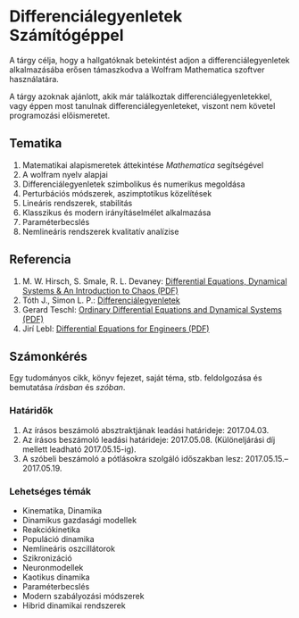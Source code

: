 # Differenciálegyenletek Számítógéppel
A tárgy célja, hogy a hallgatóknak betekintést adjon a differenciálegyenletek alkalmazásába erősen támaszkodva a Wolfram Mathematica szoftver használatára. 

A tárgy azoknak ajánlott, akik már találkoztak differenciálegyenletekkel, vagy éppen most tanulnak differenciálegyenleteket, viszont nem követel programozási előismeretet.

## Tematika
  1. Matematikai alapismeretek áttekintése _Mathematica_ segítségével
  2. A wolfram nyelv alapjai
  3. Differenciálegyenletek szimbolikus és numerikus megoldása
  5. Perturbációs módszerek, aszimptotikus közelítések
  6. Lineáris rendszerek, stabilitás
  7. Klasszikus és modern irányításelmélet alkalmazása
  8. Paraméterbecslés
  9. Nemlineáris rendszerek kvalitatív analízise
  
## Referencia
  1. M. W. Hirsch, S. Smale, R. L. Devaney: [Differential Equations, Dynamical Systems & An Introduction to Chaos (PDF)](https://www.math.upatras.gr/~bountis/files/def-eq.pdf)
  2. Tóth J., Simon L. P.: [Differenciálegyenletek](http://www.interkonyv.hu/konyvek/?isbn=978-963-2790-57-2)
  3. Gerard Teschl: [Ordinary Differential Equations and Dynamical Systems (PDF)](https://www.mat.univie.ac.at/~gerald/ftp/book-ode/ode.pdf)
  4. Jirí Lebl: [Differential Equations for Engineers (PDF)](http://www.jirka.org/diffyqs/diffyqs.pdf)

## Számonkérés
Egy tudományos cikk, könyv fejezet, saját téma, stb. feldolgozása és bemutatása _írásban_ és _szóban_.

### Határidők
  1. Az írásos beszámoló absztraktjának leadási határideje: 2017.04.03.
  2. Az írásos beszámoló leadási határideje: 2017.05.08. (Különeljárási díj mellett leadható 2017.05.15-ig).
  3. A szóbeli beszámoló a pótlásokra szolgáló időszakban lesz: 2017.05.15.&ndash;2017.05.19.

### Lehetséges témák
- Kinematika, Dinamika
- Dinamikus gazdasági modellek
- Reakciókinetika
- Populáció dinamika
- Nemlineáris oszcillátorok
- Szikronizáció
- Neuronmodellek
- Kaotikus dinamika
- Paraméterbecslés
- Modern szabályozási módszerek
- Hibrid dinamikai rendszerek
